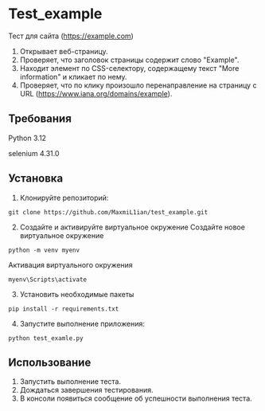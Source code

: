 # Test_example
Тест для сайта  (https://example.com) 
  1. Открывает веб-страницу.
  2. Проверяет, что заголовок страницы содержит слово "Example".
  3. Находит элемент по CSS-селектору, содержащему текст "More information" и кликает по нему.
  4. Проверяет, что по клику произошло перенаправление на страницу с URL (https://www.iana.org/domains/example).


## Требования
Python 3.12

selenium 4.31.0

## Установка

1. Клонируйте репозиторий:

```
git clone https://github.com/MaxmiL1ian/test_example.git
```

2. Создайте и активируйте виртуальное окружение
Создайте новое виртуальное окружение
```
python -m venv myenv
```
Активация виртуального окружения
```
myenv\Scripts\activate
```

3. Установить необходимые пакеты
```
pip install -r requirements.txt
```

4. Запустите выполнение приложения:

```
python test_examle.py  
```

## Использование

1. Запустить выполнение теста.
2. Дождаться завершения тестирования.
3. В консоли появиться сообщение об успешности выполнения теста.
